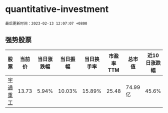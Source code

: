 # quantitative-investment

`最后更新时间：2023-02-13 12:07:07 +0800`

## 强势股票

|股票|当前价|当日涨跌幅|当日振幅|当日换手率|市盈率TTM|总市值|近10日涨跌幅|
|----|----|----|----|----|----|----|----|
|[宇通重工](https://xueqiu.com/S/SH600817)|13.73|5.94%|10.03%|15.89%|25.48|74.99亿|45.6%|
